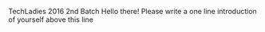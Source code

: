 TechLadies 2016 2nd Batch
Hello there!
Please write a one line introduction of yourself above this line
